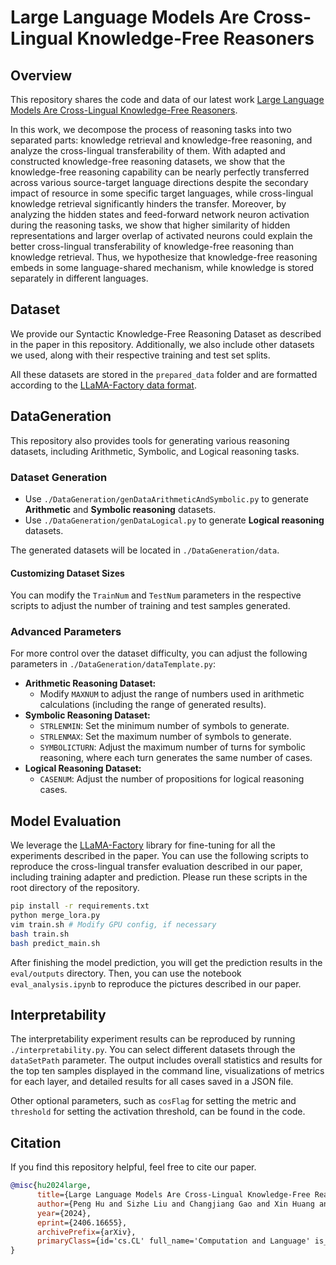 # Large Language Models Are Cross-Lingual Knowledge-Free Reasoners

## Overview

This repository shares the code and data of our latest work [Large Language Models Are Cross-Lingual Knowledge-Free Reasoners](https://arxiv.org/abs/2406.16655).

In this work, we decompose the process of reasoning tasks into two separated parts: knowledge retrieval and knowledge-free reasoning, and analyze the cross-lingual transferability of them. With adapted and constructed knowledge-free reasoning datasets, we show that the knowledge-free reasoning capability can be nearly perfectly transferred across various source-target language directions despite the secondary impact of resource in some specific target languages, while cross-lingual knowledge retrieval significantly hinders the transfer. Moreover, by analyzing the hidden states and feed-forward network neuron activation during the reasoning tasks, we show that higher similarity of hidden representations and larger overlap of activated neurons could explain the better cross-lingual transferability of knowledge-free reasoning than knowledge retrieval. Thus, we hypothesize that knowledge-free reasoning embeds in some language-shared mechanism, while knowledge is stored separately in different languages. 

## Dataset
We provide our Syntactic Knowledge-Free Reasoning Dataset as described in the paper in this repository. Additionally, we also include other datasets we used, along with their respective training and test set splits.

All these datasets are stored in the `prepared_data` folder and are formatted according to the [LLaMA-Factory data format](https://github.com/hiyouga/LLaMA-Factory/blob/v0.8.2/data/README.md).

**DataGeneration**
------------------

This repository also provides tools for generating various reasoning datasets, including Arithmetic, Symbolic, and Logical reasoning tasks.

### Dataset Generation

* Use `./DataGeneration/genDataArithmeticAndSymbolic.py` to generate **Arithmetic** and **Symbolic reasoning** datasets.
* Use `./DataGeneration/genDataLogical.py` to generate **Logical reasoning** datasets.

The generated datasets will be located in `./DataGeneration/data`.

#### Customizing Dataset Sizes

You can modify the `TrainNum` and `TestNum` parameters in the respective scripts to adjust the number of training and test samples generated.

### Advanced Parameters

For more control over the dataset difficulty, you can adjust the following parameters in `./DataGeneration/dataTemplate.py`:

* **Arithmetic Reasoning Dataset:**
  * Modify `MAXNUM` to adjust the range of numbers used in arithmetic calculations (including the range of generated results).
* **Symbolic Reasoning Dataset:**
  * `STRLENMIN`: Set the minimum number of symbols to generate.
  * `STRLENMAX`: Set the maximum number of symbols to generate.
  * `SYMBOLICTURN`: Adjust the maximum number of turns for symbolic reasoning, where each turn generates the same number of cases.
* **Logical Reasoning Dataset:**
  * `CASENUM`: Adjust the number of propositions for logical reasoning cases.

## Model Evaluation

We leverage the [LLaMA-Factory](https://github.com/hiyouga/LLaMA-Factory) library for fine-tuning for all the experiments described in the paper.
You can use the following scripts to reproduce the cross-lingual transfer evaluation described in our paper, including training adapter and prediction.
Please run these scripts in the root directory of the repository.

```bash
pip install -r requirements.txt
python merge_lora.py
vim train.sh # Modify GPU config, if necessary
bash train.sh
bash predict_main.sh
```

After finishing the model prediction, you will get the prediction results in the `eval/outputs` directory.
Then, you can use the notebook `eval_analysis.ipynb` to reproduce the pictures described in our paper.

## Interpretability
The interpretability experiment results can be reproduced by running `./interpretability.py`. You can select different datasets through the `dataSetPath` parameter. The output includes overall statistics and results for the top ten samples displayed in the command line, visualizations of metrics for each layer, and detailed results for all cases saved in a JSON file. 

Other optional parameters, such as `cosFlag` for setting the metric and `threshold` for setting the activation threshold, can be found in the code.

## Citation
If you find this repository helpful, feel free to cite our paper.
```bibtex
@misc{hu2024large,
      title={Large Language Models Are Cross-Lingual Knowledge-Free Reasoners}, 
      author={Peng Hu and Sizhe Liu and Changjiang Gao and Xin Huang and Xue Han and Junlan Feng and Chao Deng and Shujian Huang},
      year={2024},
      eprint={2406.16655},
      archivePrefix={arXiv},
      primaryClass={id='cs.CL' full_name='Computation and Language' is_active=True alt_name='cmp-lg' in_archive='cs' is_general=False description='Covers natural language processing. Roughly includes material in ACM Subject Class I.2.7. Note that work on artificial languages (programming languages, logics, formal systems) that does not explicitly address natural-language issues broadly construed (natural-language processing, computational linguistics, speech, text retrieval, etc.) is not appropriate for this area.'}
}
```
